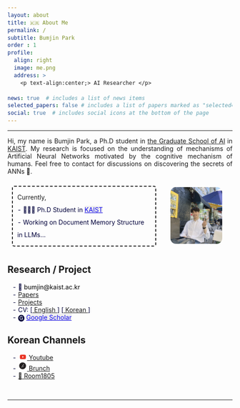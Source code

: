 ```yaml
---
layout: about
title: 🇰🇷 About Me
permalink: /
subtitle: Bumjin Park
order : 1 
profile:
  align: right
  image: me.png
  address: >
    <p text-align:center;> AI Researcher </p>

news: true  # includes a list of news items
selected_papers: false # includes a list of papers marked as "selected={true}"
social: true  # includes social icons at the bottom of the page
---
```


---
<style>
  ul { list-style-type: "- "; }
  li {color:#00003A; font-weight:400;  list-style-type: "- "; }
  /* strong {font-weight:400} */
  </style>

<p style="text-align: justify;">
Hi, my name is Bumjin Park, a Ph.D student in 
<a href="https://gsai.kaist.ac.kr/">the Graduate School of AI</a> in
<a href="https://www.kaist.ac.kr/en/">KAIST</a>.  
My research is focused on the understanding of mechanisms of Artificial Neural Networks motivated by the cognitive mechanism of humans. 
Feel free to contact for discussions on discovering the secrets of ANNs 🤗.
</p>
<!-- --------------------  Links -------------------- -->
<div style="display: grid;grid-template-columns: 4fr 2fr;padding:10px;align-items:center;">
<div style="line-height:2.0;border:2px dashed #222222;border-radius:5px;padding:10px;">
<!-- 📨 <tag class="box-demo-link" style='color:#000000;background:#ffffff;border-radius: 10px;'>bumjin.research@gmail.com</tag> <br> -->
Currently, 
 <li> 🧑🏻‍🎓 Ph.D Student in  <a class="box-demo-link" href="https://gsai.kaist.ac.kr/" style="color:#0f06f0; background:#EEEEEE;"> KAIST  </a> </li>
 <li> Working on Document Memory Structure in LLMs...</li>
<!-- <li> ⛳️ <a class="box-demo-link" href="">  CV (not available now) </a>  </li> -->
</div>
<div style='margin-left:20%;'>
  <img src="assets/common/me.png" width="90%;" style="align:right; border-radius:10%;border:0px solid;" > 
</div>
</div>


<h2> Research / Project </h2>
<ul>
<li> 📨 <tag class="box-demo-link" style='color:#000000;background:#ffffff;border-radius: 10px;'>bumjin@kaist.ac.kr</tag> </li>
<li> <a href="/share/full_paper_list"> Papers </a>  </li>
<li> <a href="/share/main_projects"> Projects </a>  </li>
<li> CV: [<a href="/share/cv"> English </a>]    [<a href="/share/cv_korean"> Korean </a>]  </li>
<li> 🅖 <a class="box-demo-link" href="https://scholar.google.co.kr/citations?user=XzIXaxoAAAAJ&hl=ko" style='color:#0f06f0; background:#EEEEEE;' >Google Scholar</a>  </li>
</ul>

<!-- -------------------- --------------------  Papers -------------------- -------------------- -->


<h2> Korean Channels </h2>
<ul>
<li> <a href="https://www.youtube.com/@bumjini">  <img src="/assets/icon_youtube.png" width=20px> Youtube </a> </li>
<li> <a href="https://brunch.co.kr/@bumjini">  <img src="/assets/icon_brunch.png"  width=20px>  Brunch </a> </li>
<li> <a href="https://room1805.github.io">  🔗  Room1805 </a> </li>
</ul>






<br style='margin-bottom:50px;'>

<!-- <a class="box-demo-link" href="/reading_list/" style="background:#617143 " >🐾 Research Progress</a> | 

<a class="box-demo-link" href="/reading_list/" style="background:#617143 " >🐾 Research Progress</a> |  -->


<!-- <iframe src="/assets/html/sail_research.drawio.html" width="100%" height="500px"></iframe> -->

<hr>



